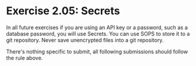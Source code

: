 # Exercise 2.05: Secrets

In all future exercises if you are using an API key or a password, such as a database password, you will use Secrets. You can use SOPS to store it to a git repository. Never save unencrypted files into a git repository.

There's nothing specific to submit, all following submissions should follow the rule above.